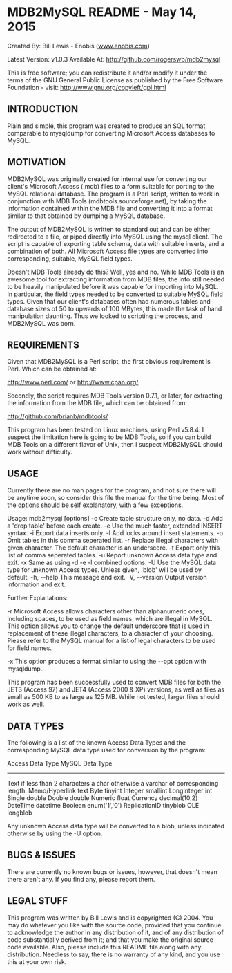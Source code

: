 MDB2MySQL README - May 14, 2015
====================================

Created By: Bill Lewis - Enobis (www.enobis.com)

Latest Version: v1.0.3
Available At: http://github.com/rogerswb/mdb2mysql

This is free software; you can redistribute it and/or modify it under
the terms of the GNU General Public License as published by the Free
Software Foundation - visit: http://www.gnu.org/copyleft/gpl.html

INTRODUCTION
------------------
Plain and simple, this program was created to produce an SQL format
comparable to mysqldump for converting Microsoft Access databases to
MySQL.

MOTIVATION
------------------
MDB2MySQL was originally created for internal use for converting our client's
Microsoft Access (.mdb) files to a form suitable for porting to the MySQL
relational database.  The program is a Perl script, written to work in
conjunction with MDB Tools (mdbtools.sourceforge.net), by taking the
information contained within the MDB file and converting it into a format
similar to that obtained by dumping a MySQL database.

  The output of MDB2MySQL is written to standard out and can be either
redirected to a file, or piped directly into MySQL using the mysql client.
The script is capable of exporting table schema, data with suitable inserts,
and a combination of both.  All Microsoft Access file types are converted
into corresponding, suitable, MySQL field types.

  Doesn't MDB Tools already do this?  Well, yes and no.  While MDB Tools is
an awesome tool for extracting information from MDB files, the info still
needed to be heavily manipulated before it was capable for importing into
MySQL.  In particular, the field types needed to be converted to suitable
MySQL field types.  Given that our client's databases often had numerous
tables and database sizes of 50 to upwards of 100 MBytes, this made the task
of hand manipulation daunting.  Thus we looked to scripting the process, and
MDB2MySQL was born.

REQUIREMENTS
------------------
Given that MDB2MySQL is a Perl script, the first obvious requirement is Perl.
Which can be obtained at:

http://www.perl.com/ or http://www.cpan.org/

Secondly, the script requires MDB Tools version 0.7.1, or later, for extracting the
information from the MDB file, which can be obtained from:

http://github.com/brianb/mdbtools/

This program has been tested on Linux machines, using Perl v5.8.4.  I
suspect the limitation here is going to be MDB Tools, so if you can build
MDB Tools on a different flavor of Unix, then I suspect MDB2MySQL should
work without difficulty.

USAGE
------------------
Currently there are no man pages for the program, and not sure there will be
anytime soon, so consider this file the manual for the time being.  Most of
the options should be self explanatory, with a few exceptions.

Usage: mdb2mysql [options] <mdb file>
  -c             Create table structure only, no data.
  -d             Add a 'drop table' before each create.
  -e             Use the much faster, extended INSERT syntax.
  -i             Export data inserts only.
  -l             Add locks around insert statements.
  -o <tables>    Omit tables in this comma seperated list.
  -r <character> Replace illegal characters with given character.
                 The default character is an underscore.
  -t <tables>    Export only this list of comma seperated tables.
  -u             Report unknown Access data type and exit.
  -x             Same as using -d -e -l combined options.
  -U <type>      Use the MySQL data type for unknown Access types.
                 Unless given, 'blob' will be used by default.
  -h, --help     This message and exit.
  -V, --version  Output version information and exit.

Further Explanations:

  -r <character>
     Microsoft Access allows characters other than alphanumeric ones,
     including spaces, to be used as field names, which are illegal in
     MySQL.  This option allows you to change the default underscore that
     is used in replacement of these illegal characters, to a character of
     your choosing.  Please refer to the MySQL manual for a list of legal
     characters to be used for field names.

  -x
     This option produces a format similar to using the --opt option with
     mysqldump.

This program has been successfully used to convert MDB files for both the
JET3 (Access 97) and JET4 (Access 2000 & XP) versions, as well as files as
small as 500 KB to as large as 125 MB.  While not tested, larger files should
work as well.

DATA TYPES
------------------
The following is a list of the known Access Data Types and the corresponding
MySQL data type used for conversion by the program:

  Access Data Type      MySQL Data Type
  --------------------  --------------------
  Text                  if less than 2 characters a char otherwise a varchar
                        of corresponding length.
  Memo/Hyperlink        text
  Byte                  tinyint
  Integer               smallint
  LongInteger           int
  Single                double
  Double                double
  Numeric               float
  Currency              decimal(10,2)
  DateTime              datetime
  Boolean               enum('1','0')
  ReplicationID         tinyblob
  OLE                   longblob

Any unknown Access data type will be converted to a blob, unless indicated
otherwise by using the -U option.

BUGS & ISSUES
------------------
There are currently no known bugs or issues, however, that doesn't mean there
aren't any.  If you find any, please report them.

LEGAL STUFF
------------------
This program was written by Bill Lewis and is copyrighted (C) 2004.  You may
do whatever you like with the source code, provided that you continue to
acknowledge the author in any distribution of it, and of any distribution of
code substantially derived from it; and that you make the original source code
available.  Also, please include this README file along with any distribution.
Needless to say, there is no warranty of any kind, and you use this at your
own risk.
